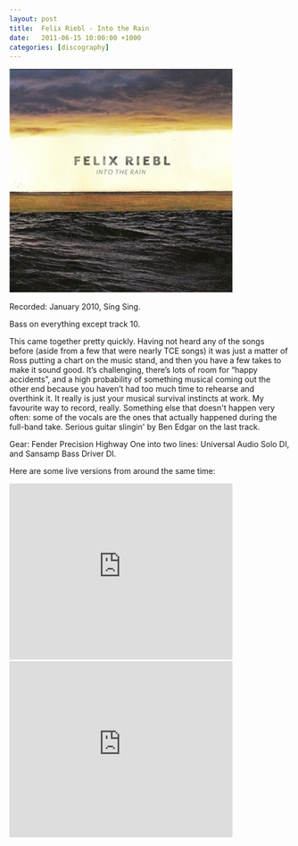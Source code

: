 ```yaml
---
layout: post
title:  Felix Riebl - Into the Rain
date:   2011-06-15 10:00:00 +1000
categories: [discography]
---
```


![](/assets/discography/into-the-rain.jpg)

Recorded: January 2010, Sing Sing.

Bass on everything except track 10.

This came together pretty quickly. Having not heard any of the songs before (aside from a few that were nearly TCE songs) it was just a matter of Ross putting a chart on the music stand, and then you have a few takes to make it sound good. It’s challenging, there’s lots of room for “happy accidents”, and a high probability of something musical coming out the other end because you haven’t had too much time to rehearse and overthink it. It really is just your musical survival instincts at work. My favourite way to record, really. Something else that doesn't happen very often: some of the vocals are the ones that actually happened during the full-band take. Serious guitar slingin' by Ben Edgar on the last track.

Gear: Fender Precision Highway One into two lines: Universal Audio Solo DI, and Sansamp Bass Driver DI.

Here are some live versions from around the same time:

<iframe width="400" height="315" src="https://www.youtube.com/embed/XuNBV-Slxz8" frameborder="0" allowfullscreen=""></iframe>

<iframe width="400" height="315" src="https://www.youtube.com/embed/DzhcsHOcOO4" frameborder="0" allowfullscreen=""></iframe>